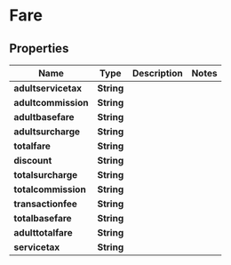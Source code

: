 
# Fare

## Properties
Name | Type | Description | Notes
------------ | ------------- | ------------- | -------------
**adultservicetax** | **String** |  | 
**adultcommission** | **String** |  | 
**adultbasefare** | **String** |  | 
**adultsurcharge** | **String** |  | 
**totalfare** | **String** |  | 
**discount** | **String** |  | 
**totalsurcharge** | **String** |  | 
**totalcommission** | **String** |  | 
**transactionfee** | **String** |  | 
**totalbasefare** | **String** |  | 
**adulttotalfare** | **String** |  | 
**servicetax** | **String** |  | 



